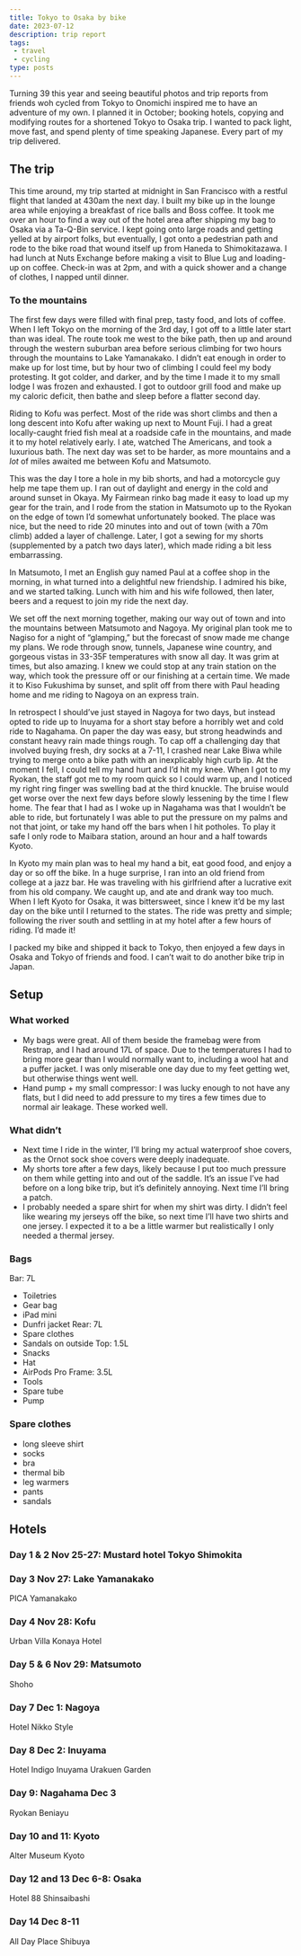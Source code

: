 ```yaml
---
title: Tokyo to Osaka by bike
date: 2023-07-12
description: trip report
tags: 
 - travel
 - cycling
type: posts
---
```

 
Turning 39 this year and seeing beautiful photos and trip reports from friends woh cycled from Tokyo to Onomichi inspired me to have an adventure of my own. I planned it in October; booking hotels, copying and modifying routes for a shortened Tokyo to Osaka trip. I wanted to pack light, move fast, and spend plenty of time speaking Japanese. Every part of my trip delivered.

## The trip
This time around, my trip started at midnight in San Francisco with a restful flight that landed at 430am the next day. I built my bike up in the lounge area while enjoying a breakfast of rice balls and Boss coffee. It took me over an hour to find a way out of the hotel area after shipping my bag to Osaka via a Ta-Q-Bin service. I kept going onto large roads and getting yelled at by airport folks, but eventually, I got onto a pedestrian path and rode to the bike road that wound itself up from Haneda to Shimokitazawa. I had lunch at Nuts Exchange before making a visit to Blue Lug and loading-up on coffee. Check-in was at 2pm, and with a quick shower and a change of clothes, I napped until dinner.


### To the mountains
The first few days were filled with final prep, tasty food, and lots of coffee. When I left Tokyo on the morning of the 3rd day, I got off to a little later start than was ideal. The route took me west to the bike path, then up and around through the western suburban area before serious climbing for two hours through the mountains to Lake Yamanakako. I didn’t eat enough in order to make up for lost time, but by hour two of climbing I could feel my body protesting. It got colder, and darker, and by the time I made it to my small lodge I was frozen and exhausted. I got to outdoor grill food and make up my caloric deficit, then bathe and sleep before a flatter second day. 

Riding to Kofu was perfect. Most of the ride was short climbs and then a long descent into Kofu after waking up next to Mount Fuji. I had a great locally-caught fried fish meal at a roadside cafe in the mountains, and made it to my hotel relatively early. I ate, watched The Americans, and took a luxurious bath. The next day was set to be harder, as more mountains and a _lot_ of miles awaited me between Kofu and Matsumoto.
 
This was the day I tore a hole in my bib shorts, and had a motorcycle guy help me tape them up.  I ran out of daylight and energy in the cold and around sunset in Okaya. My Fairmean rinko bag made it easy to load up my gear for the train, and I rode from the station in Matsumoto up to the Ryokan on the edge of town I’d somewhat unfortunately booked. The place was nice, but the need to ride 20 minutes into and out of town (with a 70m climb) added a layer of challenge. Later, I got a sewing for my shorts (supplemented by a patch two days later), which made riding a bit less embarrassing. 

In Matsumoto, I met an English guy named Paul at a coffee shop in the morning, in what turned into a delightful new friendship. I admired his bike, and we started talking. Lunch with him and his wife followed, then later, beers and a request to join my ride the next day. 

We set off the next morning together, making our way out of town and into the mountains between Matsumoto and Nagoya. My original plan took me to Nagiso for a night of “glamping,” but the forecast of snow made me change my plans. We rode through snow, tunnels, Japanese wine country, and gorgeous vistas in 33-35F temperatures with snow all day. It was grim at times, but also amazing. I knew we could stop at any train station on the way, which took the pressure off or our finishing at a certain time. We made it to Kiso Fukushima by sunset, and split off from there with Paul heading home and me riding to Nagoya on an express train. 

In retrospect I should’ve just stayed in Nagoya for two days, but instead opted to ride up to Inuyama for a short stay before a horribly wet and cold ride to Nagahama. On paper the day was easy, but strong headwinds and constant heavy rain made things rough. To cap off a challenging day that involved buying fresh, dry socks at a 7-11, I crashed near Lake Biwa while trying to merge onto a bike path with an inexplicably high curb lip. At the moment I fell, I could tell my hand hurt and I’d hit my knee. When I got to my Ryokan, the staff got me to my room quick so I could warm up, and I noticed my right ring finger was swelling bad at the third knuckle. The bruise would get worse over the next few days before slowly lessening by the time I flew home. The fear that I had as I woke up in Nagahama was that I wouldn’t be able to ride, but fortunately I was able to put the pressure on my palms and not that joint, or take my hand off the bars when I hit potholes. To play it safe I only rode to Maibara station, around an hour and a half towards Kyoto. 

In Kyoto my main plan was to heal my hand a bit, eat good food, and enjoy a day or so off the bike. In a huge surprise, I ran into an old friend from college at a jazz bar. He was traveling with his girlfriend after a lucrative exit from his old company. We caught up, and ate and drank way too much. When I left Kyoto for Osaka, it was bittersweet, since I knew it’d be my last day on the bike until I returned to the states. The ride was pretty and simple; following the river south and settling in at my hotel after a few hours of riding. I’d made it!

I packed my bike and shipped it back to Tokyo, then enjoyed a few days in Osaka  and Tokyo of friends and food. I can’t wait to do another bike trip in Japan.

## Setup

### What worked
- My bags were great. All of them beside the framebag were from Restrap, and I had around 17L of space. Due to the temperatures I had to bring more gear than I would normally want to, including a wool hat and a puffer jacket. I was only miserable one day due to my feet getting wet, but otherwise things went well.
- Hand pump + my small compressor: I was lucky enough to not have any flats, but I did need to add pressure to my tires a few times due to normal air leakage. These worked well.

### What didn’t
- Next time I ride in the winter, I’ll bring my actual waterproof shoe covers, as the Ornot sock shoe covers were deeply inadequate.
- My shorts tore after a few days, likely because I put too much pressure on them while getting into and out of the saddle. It’s an issue I’ve had before on a long bike trip, but it’s definitely annoying. Next time I’ll bring a patch.
- I probably needed a spare shirt for when my shirt was dirty. I didn’t feel like wearing my jerseys off the bike, so next time I’ll have two shirts and one jersey. I expected it to a be a little warmer but realistically I only needed a thermal jersey. 

### Bags

Bar: 7L
- Toiletries
- Gear bag
- iPad mini 
- Dunfri jacket
Rear: 7L
- Spare clothes
- Sandals on outside
Top: 1.5L
- Snacks
- Hat
- AirPods Pro
Frame: 3.5L
- Tools
- Spare tube
- Pump

### Spare clothes

- long sleeve shirt
- socks
- bra
- thermal bib
- leg warmers
- pants
- sandals

## Hotels

### Day 1 & 2 Nov 25-27: Mustard hotel Tokyo Shimokita

### Day 3 Nov 27: Lake Yamanakako

PICA Yamanakako

### Day 4 Nov 28: Kofu

Urban Villa Konaya Hotel

### Day 5 & 6 Nov 29: Matsumoto

Shoho

### Day 7 Dec 1: Nagoya

Hotel Nikko Style

### Day 8 Dec 2: Inuyama

Hotel Indigo Inuyama Urakuen Garden

### Day 9: Nagahama Dec 3

Ryokan Beniayu

### Day 10 and 11: Kyoto

Alter Museum Kyoto

### Day 12 and 13 Dec 6-8: Osaka

Hotel 88 Shinsaibashi

### Day 14 Dec 8-11

All Day Place Shibuya